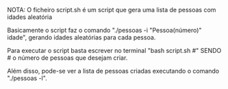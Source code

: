 NOTA: O ficheiro script.sh é um script que gera uma lista de pessoas com idades aleatória

Basicamente o script faz o comando "./pessoas -i "Pessoa(número)" idade", gerando idades aleatórias para cada pessoa.

Para executar o script basta escrever no terminal "bash script.sh #" SENDO # o número de pessoas que desejam criar.

Além disso, pode-se ver a lista de pessoas criadas executando o comando "./pessoas -l".
 
